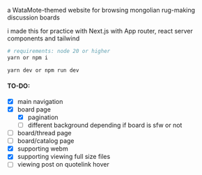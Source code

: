 a WataMote-themed website for browsing mongolian rug-making discussion boards

i made this for practice with Next.js with App router, react server components and tailwind

```bash
# requirements: node 20 or higher
yarn or npm i

yarn dev or npm run dev
```

#### TO-DO:

- [x] main navigation
- [x] board page
  - [x] pagination
  - [ ] different background depending if board is sfw or not
- [ ] board/thread page
- [ ] board/catalog page
- [x] supporting webm
- [x] supporting viewing full size files
- [ ] viewing post on quotelink hover